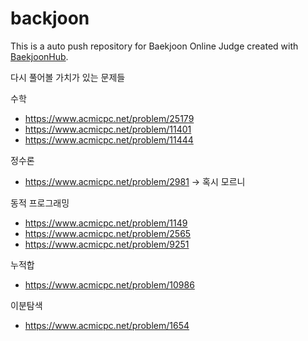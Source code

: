 # backjoon
This is a auto push repository for Baekjoon Online Judge created with [BaekjoonHub](https://github.com/BaekjoonHub/BaekjoonHub).

다시 풀어볼 가치가 있는 문제들

수학
- https://www.acmicpc.net/problem/25179
- https://www.acmicpc.net/problem/11401
- https://www.acmicpc.net/problem/11444

정수론
- https://www.acmicpc.net/problem/2981 -> 혹시 모르니

동적 프로그래밍
- https://www.acmicpc.net/problem/1149
- https://www.acmicpc.net/problem/2565
- https://www.acmicpc.net/problem/9251

누적합
- https://www.acmicpc.net/problem/10986


이분탐색
- https://www.acmicpc.net/problem/1654
